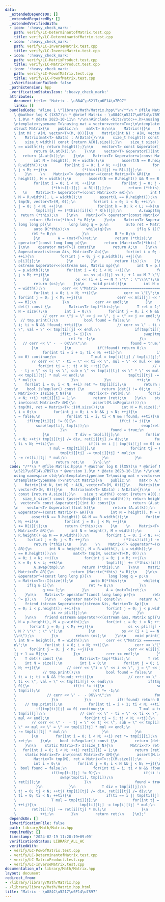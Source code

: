 ```yaml
---
data:
  _extendedDependsOn: []
  _extendedRequiredBy: []
  _extendedVerifiedWith:
  - icon: ':heavy_check_mark:'
    path: verify/LC-DeterminantofMatrix.test.cpp
    title: verify/LC-DeterminantofMatrix.test.cpp
  - icon: ':heavy_check_mark:'
    path: verify/LC-InverseMatrix.test.cpp
    title: verify/LC-InverseMatrix.test.cpp
  - icon: ':heavy_check_mark:'
    path: verify/LC-MatrixProduct.test.cpp
    title: verify/LC-MatrixProduct.test.cpp
  - icon: ':heavy_check_mark:'
    path: verify/LC-PowofMatrix.test.cpp
    title: verify/LC-PowofMatrix.test.cpp
  _isVerificationFailed: false
  _pathExtension: hpp
  _verificationStatusIcon: ':heavy_check_mark:'
  attributes:
    document_title: "Matrix - \u884C\u5217\u6F14\u7B97"
    links: []
  bundledCode: "#line 1 \"library/Math/Matrix.hpp\"\n/**\n * @file Matrix.hpp\n *\
    \ @author log K (lX57)\n * @brief Matrix - \u884C\u5217\u6F14\u7B97\n * @version\
    \ 1.0\n * @date 2023-10-11\n */\n\n#include <bits/stdc++.h>\nusing namespace std;\n\
    \ntemplate<typename T>\nusing mat = vector<vector<T>>;\n\ntemplate<typename T>\n\
    struct Matrix{\n    public:\n    mat<T> A;\n\n    Matrix(){}\n    Matrix(int N,\
    \ int M) : A(N, vector<T>(M, 0)){}\n    Matrix(int N) : A(N, vector<T>(N, 0)){}\n\
    \    Matrix(mat<T> &Data) : A(Data){}\n\n    size_t height() const {return A.size();}\n\
    \    size_t width() const {return A[0].size();}\n    size_t size() const {assert(height()\
    \ == width()); return height();}\n\n    vector<T> const &operator[](int k) const{\n\
    \        return (A.at(k));\n    }\n\n    vector<T> &operator[](int k){\n     \
    \   return (A.at(k));\n    }\n\n    Matrix<T> &operator+=(const Matrix<T> &R){\n\
    \        int N = height(), M = width();\n        assert(N == R.height() && M ==\
    \ R.width());\n        for(int i = 0; i < N; ++i)\n            for(int j = 0;\
    \ j < M; ++j)\n                (*this)[i][j] += R[i][j];\n        return (*this);\n\
    \    }\n    \n    Matrix<T> &operator-=(const Matrix<T> &R){\n        int N =\
    \ height(), M = width();\n        assert(N == R.height() && M == R.width());\n\
    \        for(int i = 0; i < N; ++i)\n            for(int j = 0; j < M; ++j)\n\
    \                (*this)[i][j] -= R[i][j];\n        return (*this);\n    }\n \
    \   \n    Matrix<T> &operator*=(const Matrix<T> &R){\n        int N = height(),\
    \ M = R.width(), L = width();\n        assert(L == R.height());\n        mat<T>\
    \ tmp(N, vector<T>(M, 0));\n        for(int i = 0; i < N; ++i)\n            for(int\
    \ j = 0; j < M; ++j)\n                for(int k = 0; k < L; ++k)\n           \
    \         tmp[i][j] += (*this)[i][k] * R[k][j];\n        A.swap(tmp);\n      \
    \  return (*this);\n    }\n\n    Matrix<T> operator*(const Matrix<T> &R){\n  \
    \      return (Matrix(*this) *= R);\n    }\n\n    Matrix<T> &operator^=(const\
    \ long long p){\n        long long q = p;\n        auto ret = Matrix<T>::I(size());\n\
    \        auto B(*this);\n        while(q){\n            if(q & 1){\n         \
    \       ret *= B;\n            }\n            B *= B;\n            q >>= 1;\n\
    \        }\n        A = (mat<T>)ret;\n        return (*this);\n    }\n\n    Matrix<T>\
    \ operator^(const long long p){\n        return (Matrix<T>(*this) ^= p);\n   \
    \ }\n\n    operator mat<T>() const{\n        return A;\n    }\n\n    friend istream\
    \ &operator>>(istream &is, Matrix<T> &p){\n        for(int i = 0; i < p.height();\
    \ ++i){\n            for(int j = 0; j < p.width(); ++j){\n                is >>\
    \ p[i][j];\n            }\n        }\n        return (is);\n    }\n\n    friend\
    \ ostream &operator<<(ostream &os, Matrix &p){\n        int N = p.height(), M\
    \ = p.width();\n        for(int i = 0; i < N; ++i){\n            for(int j = 0;\
    \ j < M; ++j){\n                os << p[i][j] << (j + 1 == M ? \"\" : \" \");\n\
    \            }\n            os << (i + 1 == N ? \"\" : \"\\n\");\n        }\n\
    \        return (os);\n    }\n\n    void print(){\n        int N = height(), M\
    \ = width();\n        cerr << \"Matrix ===============================\\n\";\n\
    \        for(int i = 0; i < N; ++i){\n            cerr << \"[\";\n           \
    \ for(int j = 0; j < M; ++j){\n                cerr << A[i][j] << \" ]\"[j + 1\
    \ == M];\n            }\n            cerr << endl;\n        }\n    }\n\n    T\
    \ det() const {\n        Matrix<T> tmp(*this);\n        T ret = 1;\n        int\
    \ N = size();\n        int i = 0;\n        for(int j = 0; i < N && j < N; ++j){\n\
    \            // cerr << \"i = \" << i << \", j = \" << j << endl;\n          \
    \  // tmp.print();\n            bool found = false;\n            for(int ti =\
    \ i; ti < N && !found; ++ti){\n                // cerr << \" - ti = \" << ti <<\
    \ \", val = \" << tmp[ti][j] << endl;\n                if(tmp[ti][j] != 0){\n\
    \                    if(ti != i){\n                        swap(tmp[ti], tmp[i]);\n\
    \                        ret *= -1;\n                    }\n                 \
    \   // cerr << \" -  - OK\\n\";\n                    found = true;\n         \
    \       }\n            }\n            if(!found) return 0;\n            // tmp.print();\n\
    \            for(int ti = i + 1; ti < N; ++ti){\n                if(tmp[ti][j]\
    \ == 0) continue;\n                T mul = tmp[ti][j] / tmp[i][j];\n         \
    \       // cerr << \" - ti = \" << ti << \", mul = \" << mul << endl;\n      \
    \          for(int tj = j; tj < N; ++tj){\n                    // cerr << \" -\
    \  - tj = \" << tj << \", sub = \" << tmp[i][tj] << \" * \" << mul << \" = \"\
    \ << tmp[i][tj] * mul << endl;\n                    tmp[ti][tj] -= tmp[i][tj]\
    \ * mul;\n                }\n            }\n            ++i;\n        }\n    \
    \    for(int i = 0; i < N; ++i) ret *= tmp[i][i];\n        return ret;\n    }\n\
    \n    bool isRegular() const {\n        return (det() != 0);\n    }\n\n    static\
    \ Matrix<T> I(size_t N){\n        Matrix<T> ret(N);\n        for(int i = 0; i\
    \ < N; ++i) ret[i][i] = 1;\n        return (ret);\n    }\n\n    static Matrix<T>\
    \ inv(const Matrix<T> &M){\n        assert(M.isRegular());\n        Matrix<T>\
    \ tmp(M), ret = Matrix<T>::I(M.size());\n        int N = M.size();\n        int\
    \ i = 0;\n        for(int j = 0; i < N && j < N; ++j){\n            bool found\
    \ = false;\n            for(int ti = i; ti < N && !found; ++ti){\n           \
    \     if(tmp[ti][j] != 0){\n                    if(ti != i){\n               \
    \         swap(tmp[ti], tmp[i]);\n                        swap(ret[ti], ret[i]);\n\
    \                    }\n                    found = true;\n                }\n\
    \            }\n            T div = tmp[i][j];\n            for(int tj = 0; tj\
    \ < N; ++tj) tmp[i][tj] /= div, ret[i][tj] /= div;\n            for(int ti = 0;\
    \ ti < N; ++ti){\n                if(ti == i || tmp[ti][j] == 0) continue;\n \
    \               T mul = tmp[ti][j];\n                for(int tj = 0; tj < N; ++tj){\n\
    \                    tmp[ti][tj] -= tmp[i][tj] * mul;\n                    ret[ti][tj]\
    \ -= ret[i][tj] * mul;\n                }\n            }\n            ++i;\n \
    \       }\n        return ret;\n    }\n};\n"
  code: "/**\n * @file Matrix.hpp\n * @author log K (lX57)\n * @brief Matrix - \u884C\
    \u5217\u6F14\u7B97\n * @version 1.0\n * @date 2023-10-11\n */\n\n#include <bits/stdc++.h>\n\
    using namespace std;\n\ntemplate<typename T>\nusing mat = vector<vector<T>>;\n\
    \ntemplate<typename T>\nstruct Matrix{\n    public:\n    mat<T> A;\n\n    Matrix(){}\n\
    \    Matrix(int N, int M) : A(N, vector<T>(M, 0)){}\n    Matrix(int N) : A(N,\
    \ vector<T>(N, 0)){}\n    Matrix(mat<T> &Data) : A(Data){}\n\n    size_t height()\
    \ const {return A.size();}\n    size_t width() const {return A[0].size();}\n \
    \   size_t size() const {assert(height() == width()); return height();}\n\n  \
    \  vector<T> const &operator[](int k) const{\n        return (A.at(k));\n    }\n\
    \n    vector<T> &operator[](int k){\n        return (A.at(k));\n    }\n\n    Matrix<T>\
    \ &operator+=(const Matrix<T> &R){\n        int N = height(), M = width();\n \
    \       assert(N == R.height() && M == R.width());\n        for(int i = 0; i <\
    \ N; ++i)\n            for(int j = 0; j < M; ++j)\n                (*this)[i][j]\
    \ += R[i][j];\n        return (*this);\n    }\n    \n    Matrix<T> &operator-=(const\
    \ Matrix<T> &R){\n        int N = height(), M = width();\n        assert(N ==\
    \ R.height() && M == R.width());\n        for(int i = 0; i < N; ++i)\n       \
    \     for(int j = 0; j < M; ++j)\n                (*this)[i][j] -= R[i][j];\n\
    \        return (*this);\n    }\n    \n    Matrix<T> &operator*=(const Matrix<T>\
    \ &R){\n        int N = height(), M = R.width(), L = width();\n        assert(L\
    \ == R.height());\n        mat<T> tmp(N, vector<T>(M, 0));\n        for(int i\
    \ = 0; i < N; ++i)\n            for(int j = 0; j < M; ++j)\n                for(int\
    \ k = 0; k < L; ++k)\n                    tmp[i][j] += (*this)[i][k] * R[k][j];\n\
    \        A.swap(tmp);\n        return (*this);\n    }\n\n    Matrix<T> operator*(const\
    \ Matrix<T> &R){\n        return (Matrix(*this) *= R);\n    }\n\n    Matrix<T>\
    \ &operator^=(const long long p){\n        long long q = p;\n        auto ret\
    \ = Matrix<T>::I(size());\n        auto B(*this);\n        while(q){\n       \
    \     if(q & 1){\n                ret *= B;\n            }\n            B *= B;\n\
    \            q >>= 1;\n        }\n        A = (mat<T>)ret;\n        return (*this);\n\
    \    }\n\n    Matrix<T> operator^(const long long p){\n        return (Matrix<T>(*this)\
    \ ^= p);\n    }\n\n    operator mat<T>() const{\n        return A;\n    }\n\n\
    \    friend istream &operator>>(istream &is, Matrix<T> &p){\n        for(int i\
    \ = 0; i < p.height(); ++i){\n            for(int j = 0; j < p.width(); ++j){\n\
    \                is >> p[i][j];\n            }\n        }\n        return (is);\n\
    \    }\n\n    friend ostream &operator<<(ostream &os, Matrix &p){\n        int\
    \ N = p.height(), M = p.width();\n        for(int i = 0; i < N; ++i){\n      \
    \      for(int j = 0; j < M; ++j){\n                os << p[i][j] << (j + 1 ==\
    \ M ? \"\" : \" \");\n            }\n            os << (i + 1 == N ? \"\" : \"\
    \\n\");\n        }\n        return (os);\n    }\n\n    void print(){\n       \
    \ int N = height(), M = width();\n        cerr << \"Matrix ===============================\\\
    n\";\n        for(int i = 0; i < N; ++i){\n            cerr << \"[\";\n      \
    \      for(int j = 0; j < M; ++j){\n                cerr << A[i][j] << \" ]\"\
    [j + 1 == M];\n            }\n            cerr << endl;\n        }\n    }\n\n\
    \    T det() const {\n        Matrix<T> tmp(*this);\n        T ret = 1;\n    \
    \    int N = size();\n        int i = 0;\n        for(int j = 0; i < N && j <\
    \ N; ++j){\n            // cerr << \"i = \" << i << \", j = \" << j << endl;\n\
    \            // tmp.print();\n            bool found = false;\n            for(int\
    \ ti = i; ti < N && !found; ++ti){\n                // cerr << \" - ti = \" <<\
    \ ti << \", val = \" << tmp[ti][j] << endl;\n                if(tmp[ti][j] !=\
    \ 0){\n                    if(ti != i){\n                        swap(tmp[ti],\
    \ tmp[i]);\n                        ret *= -1;\n                    }\n      \
    \              // cerr << \" -  - OK\\n\";\n                    found = true;\n\
    \                }\n            }\n            if(!found) return 0;\n        \
    \    // tmp.print();\n            for(int ti = i + 1; ti < N; ++ti){\n       \
    \         if(tmp[ti][j] == 0) continue;\n                T mul = tmp[ti][j] /\
    \ tmp[i][j];\n                // cerr << \" - ti = \" << ti << \", mul = \" <<\
    \ mul << endl;\n                for(int tj = j; tj < N; ++tj){\n             \
    \       // cerr << \" -  - tj = \" << tj << \", sub = \" << tmp[i][tj] << \" *\
    \ \" << mul << \" = \" << tmp[i][tj] * mul << endl;\n                    tmp[ti][tj]\
    \ -= tmp[i][tj] * mul;\n                }\n            }\n            ++i;\n \
    \       }\n        for(int i = 0; i < N; ++i) ret *= tmp[i][i];\n        return\
    \ ret;\n    }\n\n    bool isRegular() const {\n        return (det() != 0);\n\
    \    }\n\n    static Matrix<T> I(size_t N){\n        Matrix<T> ret(N);\n     \
    \   for(int i = 0; i < N; ++i) ret[i][i] = 1;\n        return (ret);\n    }\n\n\
    \    static Matrix<T> inv(const Matrix<T> &M){\n        assert(M.isRegular());\n\
    \        Matrix<T> tmp(M), ret = Matrix<T>::I(M.size());\n        int N = M.size();\n\
    \        int i = 0;\n        for(int j = 0; i < N && j < N; ++j){\n          \
    \  bool found = false;\n            for(int ti = i; ti < N && !found; ++ti){\n\
    \                if(tmp[ti][j] != 0){\n                    if(ti != i){\n    \
    \                    swap(tmp[ti], tmp[i]);\n                        swap(ret[ti],\
    \ ret[i]);\n                    }\n                    found = true;\n       \
    \         }\n            }\n            T div = tmp[i][j];\n            for(int\
    \ tj = 0; tj < N; ++tj) tmp[i][tj] /= div, ret[i][tj] /= div;\n            for(int\
    \ ti = 0; ti < N; ++ti){\n                if(ti == i || tmp[ti][j] == 0) continue;\n\
    \                T mul = tmp[ti][j];\n                for(int tj = 0; tj < N;\
    \ ++tj){\n                    tmp[ti][tj] -= tmp[i][tj] * mul;\n             \
    \       ret[ti][tj] -= ret[i][tj] * mul;\n                }\n            }\n \
    \           ++i;\n        }\n        return ret;\n    }\n};"
  dependsOn: []
  isVerificationFile: false
  path: library/Math/Matrix.hpp
  requiredBy: []
  timestamp: '2024-02-19 11:28:19+09:00'
  verificationStatus: LIBRARY_ALL_AC
  verifiedWith:
  - verify/LC-PowofMatrix.test.cpp
  - verify/LC-DeterminantofMatrix.test.cpp
  - verify/LC-MatrixProduct.test.cpp
  - verify/LC-InverseMatrix.test.cpp
documentation_of: library/Math/Matrix.hpp
layout: document
redirect_from:
- /library/library/Math/Matrix.hpp
- /library/library/Math/Matrix.hpp.html
title: "Matrix - \u884C\u5217\u6F14\u7B97"
---
```

